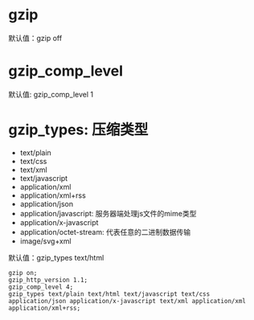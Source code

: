 # gzip

默认值：gzip off

# gzip_comp_level 

默认值: gzip_comp_level 1


# gzip_types: 压缩类型
* text/plain
* text/css
* text/xml
* text/javascript
* application/xml
* application/xml+rss
* application/json
* application/javascript: 服务器端处理js文件的mime类型
* application/x-javascript
* application/octet-stream: 代表任意的二进制数据传输
* image/svg+xml

默认值：gzip_types text/html

```
gzip on;
gzip_http_version 1.1;
gzip_comp_level 4;
gzip_types text/plain text/html text/javascript text/css application/json application/x-javascript text/xml application/xml application/xml+rss;
```
